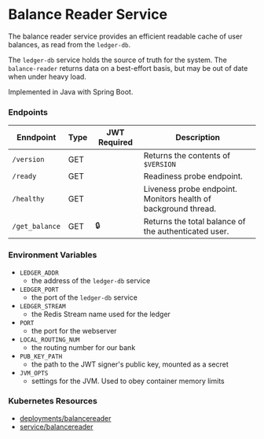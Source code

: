 # Balance Reader Service

The balance reader service provides an efficient readable cache of user balances, as read from the `ledger-db`.

The `ledger-db` service holds the source of truth for the system. The `balance-reader` returns data on a
best-effort basis, but may be out of date when under heavy load.

Implemented in Java with Spring Boot.

### Endpoints

| Enndpoint      | Type  | JWT Required | Description                                                     |
| -------------- | ----- | ------------ | --------------------------------------------------------------- |
| `/version`     | GET   |              |  Returns the contents of `$VERSION`                             |
| `/ready`       | GET   |              |  Readiness probe endpoint.                                      |
| `/healthy`     | GET   |              |  Liveness probe endpoint. Monitors health of background thread. |
| `/get_balance` | GET   | 🔒           |  Returns the total balance of the authenticated user.           |

### Environment Variables

- `LEDGER_ADDR`
  - the address of the `ledger-db` service
- `LEDGER_PORT`
  - the port of the `ledger-db` service
- `LEDGER_STREAM`
  - the Redis Stream name used for the ledger
- `PORT`
  - the port for the webserver
- `LOCAL_ROUTING_NUM`
  - the routing number for our bank
- `PUB_KEY_PATH`
  - the path to the JWT signer's public key, mounted as a secret
- `JVM_OPTS`
  - settings for the JVM. Used to obey container memory limits

### Kubernetes Resources

- [deployments/balancereader](/kubernetes-manifests/balance-reader.yaml)
- [service/balancereader](/kubernetes-manifests/balance-reader.yaml)
